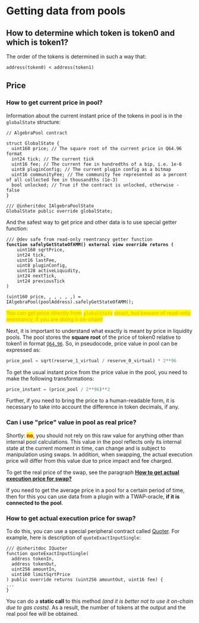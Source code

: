 # Getting data from pools

## How to determine which token is token0 and which is token1?

The order of the tokens is determined in such a way that:

&#x20;`address(token0) < address(token1)`

## Price

### How to get current price in pool?

Information about the current instant price of the tokens in pool is in the `globalState` structure:

```solidity
// AlgebraPool contract

struct GlobalState {
  uint160 price; // The square root of the current price in Q64.96 format
  int24 tick; // The current tick
  uint16 fee; // The current fee in hundredths of a bip, i.e. 1e-6
  uint8 pluginConfig; // The current plugin config as a bitmap
  uint16 communityFee; // The community fee represented as a percent of all collected fee in thousandths (1e-3)
  bool unlocked; // True if the contract is unlocked, otherwise - false
}

/// @inheritdoc IAlgebraPoolState
GlobalState public override globalState;
```

And the safest way to get price and other data is to use special getter function:

<pre class="language-solidity"><code class="lang-solidity">/// @dev safe from read-only reentrancy getter function
<strong>function safelyGetStateOfAMM() external view override returns (
</strong>    uint160 sqrtPrice, 
    int24 tick, 
    uint16 lastFee, 
    uint8 pluginConfig, 
    uint128 activeLiquidity, 
    int24 nextTick, 
    int24 previousTick
)
</code></pre>

```solidity
(uint160 price, , , , , ,) = IAlgebraPool(poolAddress).safelyGetStateOfAMM();
```

<mark style="color:orange;">You can get price directly from</mark> <mark style="color:orange;"></mark><mark style="color:orange;">`globalState`</mark> <mark style="color:orange;"></mark><mark style="color:orange;">struct, but beware of read-only reentrancy, if you are doing it on-chain!</mark>

Next, it is important to understand what exactly is meant by price in liquidity pools. The pool stores the **square root** of the price of token0 relative to token1 in format [`Q64.96`](https://en.wikipedia.org/wiki/Q\_\(number\_format\)). So, in pseudocode, price value in pool can be expressed as:

```python
price_pool = sqrt(reserve_1_virtual / reserve_0_virtual) * 2**96
```

To get the usual instant price from the price value in the pool, you need to make the following transformations:

```python
price_instant = (price_pool / 2**96)**2
```

Further, if you need to bring the price to a human-readable form, it is necessary to take into account the difference in token decimals, if any.

### Can i use "price" value in pool as real price?

Shortly: <mark style="color:red;">**no**</mark>, you should not rely on this raw value for anything other than internal pool calculations. This value in the pool reflects only its internal state at the current moment in time, can change and is subject to manipulation using swaps. In addition, when swapping, the actual execution price will differ from this value due to price impact and fee charged.&#x20;

To get the real price of the swap, see the paragraph [**How to get actual execution price for swap?**](getting-data-from-pools.md#how-to-get-actual-execution-price-for-swap)

If you need to get the average price in a pool for a certain period of time, then for this you can use data from a plugin with a TWAP-oracle, **if it is connected to the pool**.

### How to get actual execution price for swap?

To do this, you can use a special peripheral contract called [Quoter](../specification-and-description-of-contracts/quoter.md). For example, here is description of `quoteExactInputSingle`:

```solidity
/// @inheritdoc IQuoter
function quoteExactInputSingle(
  address tokenIn,
  address tokenOut,
  uint256 amountIn,
  uint160 limitSqrtPrice
) public override returns (uint256 amountOut, uint16 fee) {
...
}
```

You can do a **static call** to this method _(and it is better not to use it on-chain due to gas costs)_. As a result, the number of tokens at the output and the real pool fee will be obtained.
